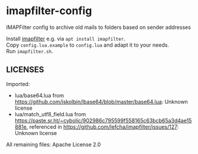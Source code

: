 # imapfilter-config
IMAPFilter config to archive old mails to folders based on sender addresses

Install [imapfilter](https://github.com/lefcha/imapfilter) e.g. via `apt install imapfilter`.  
Copy `config.lua.example` to `config.lua` and adapt it to your needs.  
Run `imapfilter.sh`.

## LICENSES

Imported:
- lua/base64.lua from https://github.com/iskolbin/lbase64/blob/master/base64.lua: Unknown license
- lua/match_utf8_field.lua from https://paste.sr.ht/~cybolic/902986c795599f558165c63bcb65a3d4ae15881e, referenced in https://github.com/lefcha/imapfilter/issues/127: Unknown license

All remaining files: Apache License 2.0
